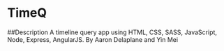 # TimeQ

##Description
A timeline query app using HTML, CSS, SASS, JavaScript, Node, Express, AngularJS. By Aaron Delaplane and Yin Mei

